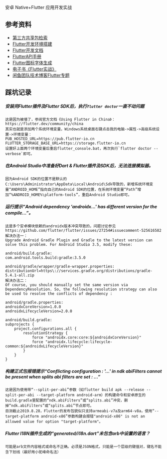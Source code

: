 安卓 Native+Flutter 应用开发实战


## 参考资料

- [第三方共享包检索](https://pub.dev/flutter)
- [Flutter开发环境搭建](https://flutter.dev/docs/get-started/install)
- [Flutter开发文档](https://flutter-io.cn/docs)
- [FlutterAPI手册](https://api.flutter.dev)
- [Flutter图标字体生成](http://fluttericon.com/)
- [电子书《Flutter实战》](https://book.flutterchina.club)
- [闲鱼团队技术博客Flutter专题](https://www.yuque.com/xytech/flutter)


## 踩坑记录

##### 安装完Flutter插件及Flutter SDK后，执行`flutter doctor`一直不动问题
```
这是因为被墙了，参阅官方文档《Using Flutter in China》：https://flutter.dev/community/china
其实也就是添加两个系统环境变量，Windows系统桌面右键点击我的电脑->属性->高级系统设置->环境变量：
PUB_HOSTED_URL=https://pub.flutter-io.cn
FLUTTER_STORAGE_BASE_URL=https://storage.flutter-io.cn
设置好上面两个环境变量后重启flutter_console.bat，再次执行`flutter doctor --verbose`即可。
```


##### 在Android Studio中准备好Dart & Flutter插件及SDK后，无法连接模拟器。
```
因为Android SDK的位置不是默认的C:\Users\Administrator\AppData\Local\Android\Sdk导致的，新增系统环境变量“ANDROID_HOME”指向自己的Android SDK的位置，在系统环境变量“Path”增加“%ANDROID_HOME%\platform-tools”，重启Android Studio即可。
```


##### 运行提示“Android dependency 'androidx...' has different version for the compile...”。
```
这是多个安卓模块依赖的androidx版本冲突导致的，问题讨论参见 https://github.com/flutter/flutter/issues/27254#issuecomment-525616582
解决办法一：
Upgrade Android Gradle Plugin and Gradle to the latest version can solve this problem. For Android Studio 3.5, modify these:

android/build.gradle:
com.android.tools.build:gradle:3.5.0

android/gradle/wrapper/gradle-wrapper.properties:
distributionUrl=https\://services.gradle.org/distributions/gradle-5.4.1-all.zip
解决办法二：
Of course, you should manually set the same version via DependencyResolution. So, the following resolution strategy can also be used to resolve the conflicts of dependency :

android/gradle.properties:
androidxCoreVersion=1.0.0
androidxLifecycleVersion=2.0.0

android/build.gradle:
subprojects {
    project.configurations.all {
        resolutionStrategy {
            force "androidx.core:core:${androidxCoreVersion}"
            force "androidx.lifecycle:lifecycle-common:${androidxLifecycleVersion}"
        }
    }
}
```


##### 构建正式包报错提示“Conflicting configuration : '...' in ndk abiFilters cannot be present when splits abi filters are set : ...”
```
这是因为使用带“--split-per-abi”参数（如flutter build apk --release --split-per-abi --target-platform android-arm）的构建命令和安卓原生的build.gradle里配置的“ndk.abiFilters”或“splits.abi”冲突，删掉“ndk.abiFilters”或“splits.abi”节点即可。
目测截止2019.8.28，Flutter的发布包貌似只支持armeabi-v7a及arm64-v8a，使用“--target-platform android-x86”参数构建会报错"android-x86" is not an allowed value for option "target-platform"。
```

##### Flutter I18N插件生成的“generated/i18n.dart”未包含arb中设置的语言？
```
可能是arb文件内容格式或命名不正确。必须是JSON格式，只能是一个层级的键值对，键名不能含下划线（最好用小驼峰命名法）
```

